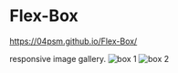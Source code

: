 # Flex-Box
 https://04psm.github.io/Flex-Box/

responsive image gallery.
![box 1](https://user-images.githubusercontent.com/66555692/88902074-53f52900-d26f-11ea-8027-668a1826495f.png)
![box 2](https://user-images.githubusercontent.com/66555692/88902067-50fa3880-d26f-11ea-971f-1c531636686a.png)
